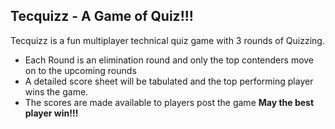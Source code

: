 ## Tecquizz - A Game of Quiz!!!
Tecquizz is a fun multiplayer technical quiz game with 3 rounds of Quizzing. 

 

 - Each Round is an elimination round and only the top contenders move on to the upcoming rounds
 -  A detailed score sheet will be tabulated and the top performing player wins the game. 
 - The scores are made available to players post the game
                  **May the best player win!!!**
